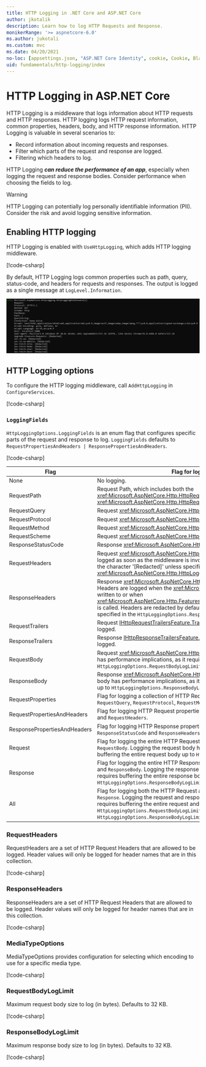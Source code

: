 ```yaml
---
title: HTTP Logging in .NET Core and ASP.NET Core
author: jkotalik
description: Learn how to log HTTP Requests and Response.
monikerRange: '>= aspnetcore-6.0'
ms.author: jukotali
ms.custom: mvc
ms.date: 04/20/2021
no-loc: [appsettings.json, "ASP.NET Core Identity", cookie, Cookie, Blazor, "Blazor Server", "Blazor WebAssembly", "Identity", "Let's Encrypt", Razor, SignalR]
uid: fundamentals/http-logging/index
---
```


# HTTP Logging in ASP.NET Core

HTTP Logging is a middleware that logs information about HTTP requests and HTTP responses. HTTP logging logs HTTP request information, common properties, headers, body, and HTTP response information. HTTP Logging is valuable in several scenarios to:

* Record information about incoming requests and responses.
* Filter which parts of the request and response are logged.
* Filtering which headers to log.

HTTP Logging ***can reduce the performance of an app***, especially when logging the request and response bodies. Consider performance when choosing the fields to log.

> [!WARNING]
> HTTP Logging can potentially log personally identifiable information (PII). Consider the risk and avoid logging sensitive information.

## Enabling HTTP logging

HTTP Logging is enabled with `UseHttpLogging`, which adds HTTP logging middleware.

[!code-csharp[](samples/6.x/Startup.cs?name=snippet&highlight=3)]

By default, HTTP Logging logs common properties such as path, query, status-code, and headers for requests and responses. The output is logged as a single message at `LogLevel.Information`.

![Sample request output](_static/requestlog.png)

## HTTP Logging options

To configure the HTTP logging middleware, call `AddHttpLogging` in `ConfigureServices`.

[!code-csharp[](samples/6.x/Startup.cs?name=configureservices)]

### `LoggingFields`

`HttpLoggingOptions.LoggingFields` is an enum flag that configures specific parts of the request and response to log. `LoggingFields` defaults to `RequestPropertiesAndHeaders | ResponsePropertiesAndHeaders`.

[!code-csharp[](samples/6.x/Startup.cs?name=configureservices&highlight=6)]

| Flag | Flag for logging the HTTP | Value |
| ---- | ----------- | :---: |
| None | No logging. | 0x0 |
| RequestPath | Request Path, which includes both the <xref:Microsoft.AspNetCore.Http.HttpRequest.Path> and <xref:Microsoft.AspNetCore.Http.HttpRequest.PathBase>. | 0x1 |
| RequestQuery |  Request <xref:Microsoft.AspNetCore.Http.HttpRequest.QueryString> | 0x2 |
| RequestProtocol |  Request <xref:Microsoft.AspNetCore.Http.HttpRequest.Protocol>. | 0x4 |
| RequestMethod |  Request <xref:Microsoft.AspNetCore.Http.HttpRequest.Method>. | 0x8 |
| RequestScheme |  Request <xref:Microsoft.AspNetCore.Http.HttpRequest.Scheme>. | 0x10 |
| ResponseStatusCode |  Response <xref:Microsoft.AspNetCore.Http.HttpResponse.StatusCode>. | 0x20 |
| RequestHeaders |  Request <xref:Microsoft.AspNetCore.Http.HttpRequest.Headers>. Request Headers are logged as soon as the middleware is invoked. Headers are redacted by default with the character '[Redacted]' unless specified in the <xref:Microsoft.AspNetCore.Http.HttpLoggingOptions.RequestHeaders>. | 0x40 |
| ResponseHeaders |  Response <xref:Microsoft.AspNetCore.Http.HttpResponse.Headers>. Response Headers are logged when the <xref:Microsoft.AspNetCore.Http.HttpResponse..Body> is written to or when <xref:Microsoft.AspNetCore.Http.Features.IHttpResponseBodyFeature.StartAsync%2A> is called. Headers are redacted by default with the character '[Redacted]' unless specified in the `HttpLoggingOptions.ResponseHeaders`. | 0x80 |
| RequestTrailers |  Request [IHttpRequestTrailersFeature.Trailers](xref:Microsoft.AspNetCore.Http.Features.IHttpRequestTrailersFeature.Trailers) Request Trailers are currently not logged. | 0x100 |
| ResponseTrailers |  Response [IHttpResponseTrailersFeature.Trailers](xref:Microsoft.AspNetCore.Http.Features.IHttpResponseTrailersFeature.Trailers). Response Trailers are currently not logged. | 0x200 |
| RequestBody |  Request <xref:Microsoft.AspNetCore.Http.HttpRequest.Body>.Logging the request body has performance implications, as it requires buffering the entire request body up to `HttpLoggingOptions.RequestBodyLogLimit`. | 0x400 |
| ResponseBody |  Response <xref:Microsoft.AspNetCore.Http.HttpResponse.Body>. Logging the response body has performance implications, as it requires buffering the entire response body up to `HttpLoggingOptions.ResponseBodyLogLimit`. | 0x800 |
| RequestProperties | Flag for logging a collection of HTTP Request properties, including `RequestPath`, `RequestQuery`, `RequestProtocol`, `RequestMethod`, and `RequestScheme`. | `RequestPath | RequestQuery | RequestProtocol | RequestMethod | RequestScheme` |
| RequestPropertiesAndHeaders | Flag for logging HTTP Request properties and headers. Includes `RequestProperties` and `RequestHeaders`. | `RequestProperties | RequestHeaders` |
| ResponsePropertiesAndHeaders | Flag for logging HTTP Response properties and headers. Includes `ResponseStatusCode` and `ResponseHeaders`. | `ResponseStatusCode | ResponseHeaders` |
| Request | Flag for logging the entire HTTP Request. Includes `RequestPropertiesAndHeaders` and `RequestBody`. Logging the request body has performance implications, as it requires buffering the entire request body up to `HttpLoggingOptions.RequestBodyLogLimit`. | `RequestPropertiesAndHeaders | RequestBody` |
| Response | Flag for logging the entire HTTP Response. Includes `ResponsePropertiesAndHeaders` and `ResponseBody`. Logging the response body has performance implications, as it requires buffering the entire response body up to `HttpLoggingOptions.ResponseBodyLogLimit`. | `ResponseStatusCode | ResponseHeaders | ResponseBody` |
| All | Flag for logging both the HTTP Request and Response. Includes `Request` and `Response`. Logging the request and response body has performance implications, as it requires buffering the entire request and response body up to the `HttpLoggingOptions.RequestBodyLogLimit` and `HttpLoggingOptions.ResponseBodyLogLimit`. | `Request | Response` |

### RequestHeaders

RequestHeaders are a set of HTTP Request Headers that are allowed to be logged. Header values will only be logged for header names that are in this collection.

[!code-csharp[](samples/6.x/Startup.cs?name=configureservices&highlight=7)]

### ResponseHeaders

ResponseHeaders are a set of HTTP Request Headers that are allowed to be logged. Header values will only be logged for header names that are in this collection.

[!code-csharp[](samples/6.x/Startup.cs?name=configureservices&highlight=8)]

### MediaTypeOptions

MediaTypeOptions provides configuration for selecting which encoding to use for a specific media type. 

[!code-csharp[](samples/6.x/Startup.cs?name=configureservices&highlight=9)]

### RequestBodyLogLimit

Maximum request body size to log (in bytes). Defaults to 32 KB.

[!code-csharp[](samples/6.x/Startup.cs?name=configureservices&highlight=10)]

### ResponseBodyLogLimit

Maximum response body size to log (in bytes). Defaults to 32 KB.

[!code-csharp[](samples/6.x/Startup.cs?name=configureservices&highlight=11)]
